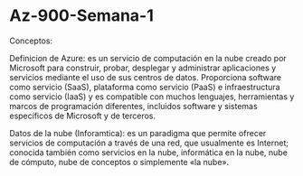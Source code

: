 # Az-900-Semana-1

Conceptos:

Definicion de Azure: es un servicio de computación en la nube creado por Microsoft para construir, probar, desplegar y administrar aplicaciones y servicios mediante el uso de sus centros de datos. Proporciona software como servicio (SaaS), plataforma como servicio (PaaS) e infraestructura como servicio (IaaS) y es compatible con muchos lenguajes, herramientas y marcos de programación diferentes, incluidos software y sistemas específicos de Microsoft y de terceros.

Datos de la nube (Inforamtica): es  un  paradigma  que  permite  ofrecer  servicios  de computación a través de una red, que usualmente es Internet; conocida también como servicios en la nube, informática en la nube, nube de cómputo, nube de conceptos o  simplemente  «la  nube».
